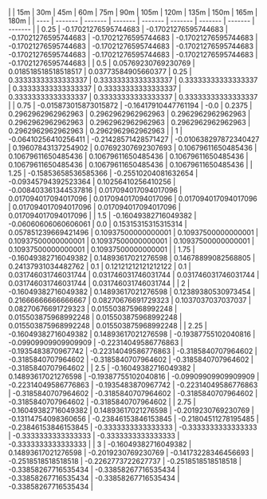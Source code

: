 | | 15m | 30m | 45m | 60m | 75m | 90m | 105m | 120m | 135m | 150m | 165m | 180m | 
| ---- | ------- | ------- | ------- | ------- | ------- | ------- | ------- | ------- |
| 0.25 | -0.17021276595744683 | -0.17021276595744683 | -0.17021276595744683 | -0.17021276595744683 | -0.17021276595744683 | -0.17021276595744683 | -0.17021276595744683 | -0.17021276595744683 | -0.17021276595744683 | -0.17021276595744683 | -0.17021276595744683 | -0.17021276595744683 | 
| 0.5 | 0.05769230769230769 | 0.018518518518518517 | 0.03773584905660377 | 0.25 | 0.33333333333333337 | 0.33333333333333337 | 0.33333333333333337 | 0.33333333333333337 | 0.33333333333333337 | 0.33333333333333337 | 0.33333333333333337 | 0.33333333333333337 | 
| 0.75 | -0.015873015873015872 | -0.16417910447761194 | -0.0 | 0.2375 | 0.2962962962962963 | 0.2962962962962963 | 0.2962962962962963 | 0.2962962962962963 | 0.2962962962962963 | 0.2962962962962963 | 0.2962962962962963 | 0.2962962962962963 | 
| 1 | -0.06410256410256411 | -0.21428571428571427 | -0.010638297872340427 | 0.19607843137254902 | 0.07692307692307693 | 0.10679611650485436 | 0.10679611650485436 | 0.10679611650485436 | 0.10679611650485436 | 0.10679611650485436 | 0.10679611650485436 | 0.10679611650485436 | 
| 1.25 | -0.15853658536585366 | -0.25510204081632654 | -0.09345794392523364 | 0.10256410256410256 | -0.008403361344537816 | 0.017094017094017096 | 0.017094017094017096 | 0.017094017094017096 | 0.017094017094017096 | 0.017094017094017096 | 0.017094017094017096 | 0.017094017094017096 | 
| 1.5 | -0.16049382716049382 | -0.06060606060606061 | 0.0 | 0.15315315315315314 | 0.057851239669421496 | 0.10937500000000001 | 0.10937500000000001 | 0.10937500000000001 | 0.10937500000000001 | 0.10937500000000001 | 0.10937500000000001 | 0.10937500000000001 | 
| 1.75 | -0.16049382716049382 | 0.14893617021276598 | 0.14678899082568805 | 0.24137931034482762 | 0.1 | 0.12121212121212122 | 0.1 | 0.031746031746031744 | 0.031746031746031744 | 0.031746031746031744 | 0.031746031746031744 | 0.031746031746031744 | 
| 2 | -0.16049382716049382 | 0.14893617021276598 | 0.12389380530973454 | 0.21666666666666667 | 0.08270676691729323 | 0.1037037037037037 | 0.08270676691729323 | 0.015503875968992248 | 0.015503875968992248 | 0.015503875968992248 | 0.015503875968992248 | 0.015503875968992248 | 
| 2.25 | -0.16049382716049382 | 0.14893617021276598 | -0.19387755102040816 | -0.09909909909909909 | -0.22314049586776863 | -0.1935483870967742 | -0.22314049586776863 | -0.3185840707964602 | -0.3185840707964602 | -0.3185840707964602 | -0.3185840707964602 | -0.3185840707964602 | 
| 2.5 | -0.16049382716049382 | 0.14893617021276598 | -0.19387755102040816 | -0.09909909909909909 | -0.22314049586776863 | -0.1935483870967742 | -0.22314049586776863 | -0.3185840707964602 | -0.3185840707964602 | -0.3185840707964602 | -0.3185840707964602 | -0.3185840707964602 | 
| 2.75 | -0.16049382716049382 | 0.14893617021276598 | -0.2019230769230769 | -0.13114754098360656 | -0.23846153846153845 | -0.21804511278195485 | -0.23846153846153845 | -0.3333333333333333 | -0.3333333333333333 | -0.3333333333333333 | -0.3333333333333333 | -0.3333333333333333 | 
| 3 | -0.16049382716049382 | 0.14893617021276598 | -0.2019230769230769 | -0.14173228346456693 | -0.2518518518518518 | -0.2262773722627737 | -0.2518518518518518 | -0.33858267716535434 | -0.33858267716535434 | -0.33858267716535434 | -0.33858267716535434 | -0.33858267716535434 | 
